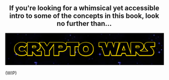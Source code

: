 <p align="center">
  <h2 align="center">
    If you're looking for a whimsical yet accessible intro to some of the concepts in this book, look no further than...
  </h2>
  <a href="https://burrrata.github.io/crypto_wars/">
    <img src="crypto_wars.png" style="border:1px solid black;max-width:100%;">
  </a>
</p>

(WIP)
